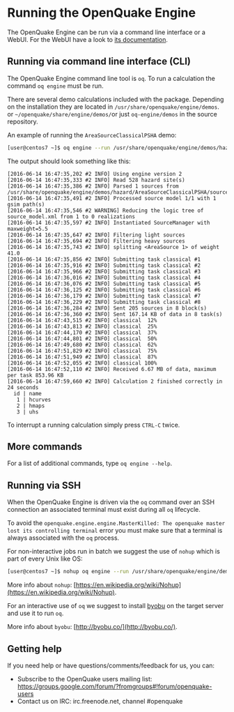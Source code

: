 # Running the OpenQuake Engine

The OpenQuake Engine can be run via a command line interface or a WebUI. For the WebUI have a look to [its documentation](server.md).

## Running via command line interface (CLI)

The OpenQuake Engine command line tool is `oq`. To run a calculation the command `oq engine` must be run.

There are several demo calculations included with the package. Depending on the installation they are located in `/usr/share/openquake/engine/demos`. or `~/openquake/share/engine/demos/`or just `oq-engine/demos` in the source repository.

An example of running the `AreaSourceClassicalPSHA` demo:
```bash
[user@centos7 ~]$ oq engine --run /usr/share/openquake/engine/demos/hazard/AreaSourceClassicalPSHA/job.ini
```
The output should look something like this:

```
[2016-06-14 16:47:35,202 #2 INFO] Using engine version 2
[2016-06-14 16:47:35,333 #2 INFO] Read 528 hazard site(s)
[2016-06-14 16:47:35,386 #2 INFO] Parsed 1 sources from /usr/share/openquake/engine/demos/hazard/AreaSourceClassicalPSHA/source_model.xml
[2016-06-14 16:47:35,491 #2 INFO] Processed source model 1/1 with 1 gsim path(s)
[2016-06-14 16:47:35,546 #2 WARNING] Reducing the logic tree of source_model.xml from 1 to 0 realizations
[2016-06-14 16:47:35,597 #2 INFO] Instantiated SourceManager with maxweight=5.5
[2016-06-14 16:47:35,647 #2 INFO] Filtering light sources
[2016-06-14 16:47:35,694 #2 INFO] Filtering heavy sources
[2016-06-14 16:47:35,743 #2 INFO] splitting <AreaSource 1> of weight 41.0
[2016-06-14 16:47:35,856 #2 INFO] Submitting task classical #1
[2016-06-14 16:47:35,916 #2 INFO] Submitting task classical #2
[2016-06-14 16:47:35,966 #2 INFO] Submitting task classical #3
[2016-06-14 16:47:36,016 #2 INFO] Submitting task classical #4
[2016-06-14 16:47:36,076 #2 INFO] Submitting task classical #5
[2016-06-14 16:47:36,125 #2 INFO] Submitting task classical #6
[2016-06-14 16:47:36,179 #2 INFO] Submitting task classical #7
[2016-06-14 16:47:36,229 #2 INFO] Submitting task classical #8
[2016-06-14 16:47:36,284 #2 INFO] Sent 205 sources in 8 block(s)
[2016-06-14 16:47:36,360 #2 INFO] Sent 167.14 KB of data in 8 task(s)
[2016-06-14 16:47:43,515 #2 INFO] classical  12%
[2016-06-14 16:47:43,813 #2 INFO] classical  25%
[2016-06-14 16:47:44,170 #2 INFO] classical  37%
[2016-06-14 16:47:44,801 #2 INFO] classical  50%
[2016-06-14 16:47:49,680 #2 INFO] classical  62%
[2016-06-14 16:47:51,829 #2 INFO] classical  75%
[2016-06-14 16:47:51,949 #2 INFO] classical  87%
[2016-06-14 16:47:52,055 #2 INFO] classical 100%
[2016-06-14 16:47:52,110 #2 INFO] Received 6.67 MB of data, maximum per task 853.96 KB
[2016-06-14 16:47:59,660 #2 INFO] Calculation 2 finished correctly in 24 seconds
  id | name
   1 | hcurves
   2 | hmaps
   3 | uhs
```

To interrupt a running calculation simply press `CTRL-C` twice.

## More commands
For a list of additional commands, type `oq engine --help`.

## Running via SSH

When the OpenQuake Engine is driven via the `oq` command over an SSH connection an associated terminal must exist during all `oq` lifecycle.

To avoid the `openquake.engine.engine.MasterKilled: The openquake master lost its controlling terminal` error you must make sure that a terminal is always associated with the `oq` process.

For non-interactive jobs run in batch we suggest the use of `nohup` which is part of every Unix like OS:

```bash
[user@centos7 ~]$ nohup oq engine --run /usr/share/openquake/engine/demos/hazard/AreaSourceClassicalPSHA/job.ini &> /tmp/calc.log &
```

More info about `nohup`: [https://en.wikipedia.org/wiki/Nohup](https://en.wikipedia.org/wiki/Nohup).

For an interactive use of `oq` we suggest to install [byobu](http://byobu.co/) on the target server and use it to run `oq`.

More info about `byobu`: [http://byobu.co/](http://byobu.co/).

## Getting help
If you need help or have questions/comments/feedback for us, you can:
  * Subscribe to the OpenQuake users mailing list: https://groups.google.com/forum/?fromgroups#!forum/openquake-users
  * Contact us on IRC: irc.freenode.net, channel #openquake
